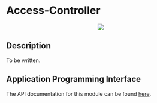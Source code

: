 # Access-Controller
<p align="center">
    <img src="https://img.shields.io/badge/Plugin_Version-0.1.2-blue.svg?longCache=true&style=flat-square"/>
</p>

## Description
To be written.

## Application Programming Interface
The API documentation for this module can be found
[here](https://embeddedmontiarc.github.io/Elysium/plugins/access-controller/docs).
